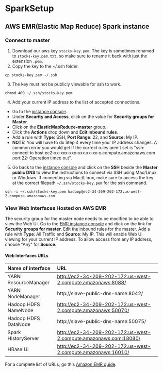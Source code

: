# SparkSetup
## AWS EMR(Elastic Map Reduce) Spark instance
### Connect to master
1. Download our aws key `stocks-key.pem`. The key is sometimes renamed to `stocks-key.pem.txt`, so make sure to rename it back with just the extension `.pem`.
2. Copy the key to the ~/.ssh folder.
```
cp stocks-key.pem ~/.ssh
```
3. The key must not be publicly viewable for ssh to work.
```
chmod 400 ~/.ssh/stocks-key.pem
```
4. Add your current IP address to the list of accepted connections.
  * Go to the [instance console](https://us-west-2.console.aws.amazon.com/elasticmapreduce/home?region=us-west-2#cluster-details:j-DSGOARB26PVS).
  * Under **Security and Access**, click on the value for **Security groups for Master**.
  * Click on the **ElasticMapReduce-master** group.
  * Click the **Actions** drop down and **Edit inbound rules**.
  * Add a rule with **Type**: SSH, **Port Range**: 22, and **Source**: My IP.
  * **NOTE:** You will have to do Step 4 every time your IP address changes. A common error you would get if the correct rules aren't set is "ssh: connect to host ec2-xx-xxx-xxx-xxx.xx-xx-x.compute.amazonaws.com port 22: Operation timed out".
5. Go back to the [instance console](https://us-west-2.console.aws.amazon.com/elasticmapreduce/home?region=us-west-2#cluster-details:j-DSGOARB26PVS) and click on the **SSH** beside the **Master public DNS** to view the instructions to connect via SSH using Mac/Linux or Windows. If connecting via Mac/Linux, make sure to access the key at the correct filepath `~/.ssh/stocks-key.pem` for the ssh command.
```
ssh -i ~/.ssh/stocks-key.pem hadoop@ec2-34-209-202-172.us-west-2.compute.amazonaws.com
```
### View Web Interfaces Hosted on AWS EMR
The security group for the master node needs to be modified to be able to view the Web UI. Go to the [EMR instance console](https://us-west-2.console.aws.amazon.com/elasticmapreduce/home?region=us-west-2#cluster-details:j-DSGOARB26PVS) and click on the link for **Security groups for master**. Edit the inbound rules for the master. Add a rule with **Type**: All Traffic and **Source**: My IP. This will enable Web UI viewing for your current IP address. To allow access from any IP address, choose "Any" for **Source**.
#### Web Interfaces URLs
|Name of interface  |URL                                                                  |
|:----------------  |:------------------------------------------------------------------- |
|YARN ResourceManager | http://ec2-34-209-202-172.us-west-2.compute.amazonaws:8088/       |
|YARN NodeManager     | http://slave-public-dns-name:8042/                                |
|Hadoop HDFS NameNode	| http://ec2-34-209-202-172.us-west-2.compute.amazonaws:50070/      |
|Hadoop HDFS DataNode	| http://slave-public-dns-name:50075/                               |
|Spark HistoryServer  | http://ec2-34-209-202-172.us-west-2.compute.amazonaws.com:18080/  |
|HBase UI             | http://ec2-34-209-202-172.us-west-2.compute.amazonaws:16010/      |

For a complete list of URLs, go this [Amazon EMR guide](http://docs.aws.amazon.com//emr/latest/ManagementGuide/emr-web-interfaces.html).
